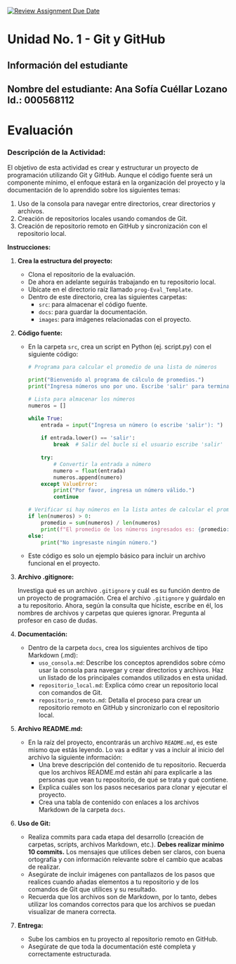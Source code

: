 [![Review Assignment Due Date](https://classroom.github.com/assets/deadline-readme-button-22041afd0340ce965d47ae6ef1cefeee28c7c493a6346c4f15d667ab976d596c.svg)](https://classroom.github.com/a/cyLOSpir)
# Unidad No. 1 - Git y GitHub
## Información del estudiante  
Nombre del estudiante: Ana Sofía Cuéllar Lozano  
Id.:  000568112
---
# Evaluación

### **Descripción de la Actividad:**

El objetivo de esta actividad es crear y estructurar un proyecto de programación utilizando Git y GitHub. Aunque el código fuente será un componente mínimo, el enfoque estará en la organización del proyecto y la documentación de lo aprendido sobre los siguientes temas:

1. Uso de la consola para navegar entre directorios, crear directorios y archivos.
2. Creación de repositorios locales usando comandos de Git.
3. Creación de repositorio remoto en GitHub y sincronización con el repositorio local.

**Instrucciones:**

1. **Crea la estructura del proyecto:**
    - Clona el repositorio de la evaluación.
    - De ahora en adelante seguirás trabajando en tu repositorio local.
    - Ubícate en el directorio raíz llamado `prog-Eval_Template`.
    - Dentro de este directorio, crea las siguientes carpetas:
        - `src`: para almacenar el código fuente.
        - `docs`: para guardar la documentación.
        - `images`: para imágenes relacionadas con el proyecto.
2. **Código fuente:**
    - En la carpeta `src`, crea un script en Python (ej. script.py) con el siguiente código:
        
        ```python
        # Programa para calcular el promedio de una lista de números
        
        print("Bienvenido al programa de cálculo de promedios.")
        print("Ingresa números uno por uno. Escribe 'salir' para terminar.")
        
        # Lista para almacenar los números
        numeros = []
        
        while True:
            entrada = input("Ingresa un número (o escribe 'salir'): ")
            
            if entrada.lower() == 'salir':
                break  # Salir del bucle si el usuario escribe 'salir'
            
            try:
                # Convertir la entrada a número
                numero = float(entrada)
                numeros.append(numero)
            except ValueError:
                print("Por favor, ingresa un número válido.")
                continue
        
        # Verificar si hay números en la lista antes de calcular el promedio
        if len(numeros) > 0:
            promedio = sum(numeros) / len(numeros)
            print(f"El promedio de los números ingresados es: {promedio:.2f}")
        else:
            print("No ingresaste ningún número.")
        
        ```
        
    - Este código es solo un ejemplo básico para incluir un archivo funcional en el proyecto.
3. **Archivo .gitignore:**
    
    Investiga qué es un archivo `.gitignore` y cuál es su función dentro de un proyecto de programación. Crea el archivo `.gitignore` y guárdalo en a tu repositorio. Ahora, según la consulta que hiciste, escribe en él, los nombres de archivos y carpetas que quieres ignorar. Pregunta al profesor en caso de dudas.
    
4. **Documentación:**
    - Dentro de la carpeta `docs`, crea los siguientes archivos de tipo Markdown (.md):
        - `uso_consola.md`: Describe los conceptos aprendidos sobre cómo usar la consola para navegar y crear directorios y archivos. Haz un listado de los principales comandos utilizados en esta unidad.
        - `repositorio_local.md`: Explica cómo crear un repositorio local con comandos de Git.
        - `repositorio_remoto.md`: Detalla el proceso para crear un repositorio remoto en GitHub y sincronizarlo con el repositorio local.
5. **Archivo README.md:**
    - En la raíz del proyecto, encontrarás un archivo `README.md`, es este mismo que estás leyendo. Lo vas a editar y vas a incluir al inicio del archivo la siguiente información:
        - Una breve descripción del contenido de tu repositorio. Recuerda que los archivos README.md están ahí para explicarle a las personas que vean tu repositorio, de qué se trata y qué contiene.
        - Explica cuáles son los pasos necesarios para clonar y ejecutar el proyecto.
        - Crea una tabla de contenido con enlaces a los archivos Markdown de la carpeta `docs`.
6. **Uso de Git:**
    - Realiza commits para cada etapa del desarrollo (creación de carpetas, scripts, archivos Markdown, etc.). **Debes realizar mínimo 10 commits.** Los mensajes que utilices deben ser claros, con buena ortografía y con información relevante sobre el cambio que acabas de realizar.
    - Asegúrate de incluir imágenes con pantallazos de los pasos que realices cuando añadas elementos a tu repositorio y de los comandos de Git que utilices y su resultado.
    - Recuerda que los archivos son de Markdown, por lo tanto, debes utilizar los comandos correctos para que los archivos se puedan visualizar de manera correcta.
7. **Entrega:**
    - Sube los cambios en tu proyecto al repositorio remoto en GitHub.
    - Asegúrate de que toda la documentación esté completa y correctamente estructurada.
